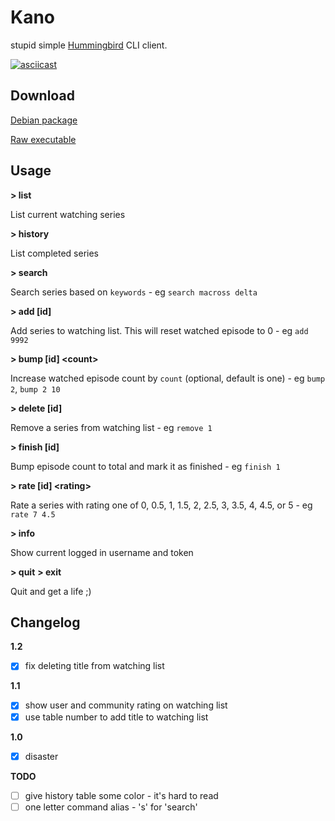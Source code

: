 # Kano

stupid simple [Hummingbird](https://hummingbird.me/) CLI client.

[![asciicast](https://asciinema.org/a/2x7aoxgyiqp021cpjzr6agswx.png)](https://asciinema.org/a/2x7aoxgyiqp021cpjzr6agswx)

## Download

[Debian package](https://github.com/drabiter/kano/raw/master/build/kano_1.2-0.deb)

[Raw executable](https://github.com/drabiter/kano/raw/master/build/kano)

## Usage

**> list**

  List current watching series

**> history**
  
  List completed series

**> search <keywords>**               
  
  Search series based on `keywords` - eg `search macross delta`

**> add [id]**
  
  Add series to watching list. This will reset watched episode to 0 - eg `add 9992`

**> bump [id] &lt;count&gt;**

  Increase watched episode count by `count` (optional, default is one) - eg `bump 2`, `bump 2 10`

**> delete [id]**
  
  Remove a series from watching list - eg `remove 1`

**> finish [id]**
  
  Bump episode count to total and mark it as finished - eg `finish 1`

**> rate [id] &lt;rating&gt;**
  
  Rate a series with rating one of 0, 0.5, 1, 1.5, 2, 2.5, 3, 3.5, 4, 4.5, or 5 - eg `rate 7 4.5`

**> info**
  
  Show current logged in username and token

**> quit**
**> exit**

  Quit and get a life ;)

## Changelog

**1.2**

- [x] fix deleting title from watching list

**1.1**

- [x] show user and community rating on watching list
- [x] use table number to add title to watching list

**1.0**

- [x] disaster

**TODO**

- [ ] give history table some color - it's hard to read
- [ ] one letter command alias - 's' for 'search'
